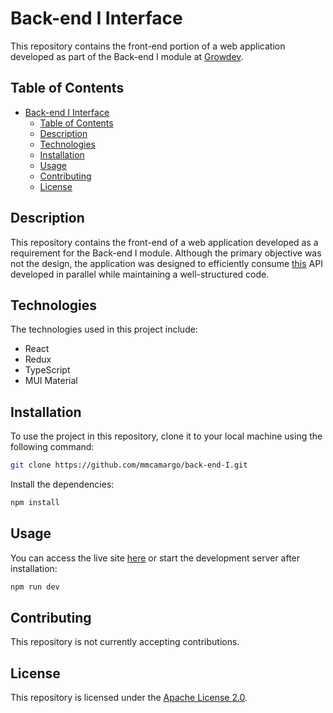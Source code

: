 # Back-end I Interface

This repository contains the front-end portion of a web application developed as part of the Back-end I module at [Growdev](https://www.growdev.com.br/).

## Table of Contents

-   [Back-end I Interface](#back-end-i-interface)
    -   [Table of Contents](#table-of-contents)
    -   [Description](#description)
    -   [Technologies](#technologies)
    -   [Installation](#installation)
    -   [Usage](#usage)
    -   [Contributing](#contributing)
    -   [License](#license)

## Description

This repository contains the front-end of a web application developed as a requirement for the Back-end I module. Although the primary objective was not the design, the application was designed to efficiently consume [this](https://github.com/mmcamargo/back-end-I-api) API developed in parallel while maintaining a well-structured code.

## Technologies

The technologies used in this project include:

-   React
-   Redux
-   TypeScript
-   MUI Material

## Installation

To use the project in this repository, clone it to your local machine using the following command:

```bash
git clone https://github.com/mmcamargo/back-end-I.git
```

Install the dependencies:

```bash
npm install
```

## Usage

You can access the live site [here](http://mm-back-end-i-interface.vercel.app) or start the development server after installation:

```bash
npm run dev
```

## Contributing

This repository is not currently accepting contributions.

## License

This repository is licensed under the [Apache License 2.0](https://opensource.org/licenses/Apache-2.0).
